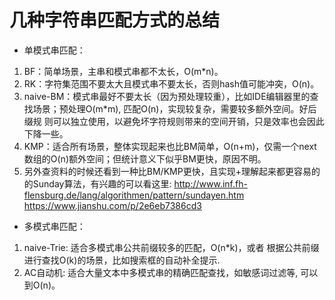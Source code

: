 # 几种字符串匹配方式的总结

* 单模式串匹配：
1. BF：简单场景，主串和模式串都不太长，O(m*n)。
2. RK：字符集范围不要太大且模式串不要太长，否则hash值可能冲突，O(n)。
3. naive-BM：模式串最好不要太长（因为预处理较重），比如IDE编辑器里的查找场景；预处理O(m*m), 匹配O(n)，实现较复杂，需要较多额外空间。好后缀规
             则可以独立使用，以避免坏字符规则带来的空间开销，只是效率也会因此下降一些。
4. KMP：适合所有场景，整体实现起来也比BM简单，O(n+m)，仅需一个next数组的O(n)额外空间；但统计意义下似乎BM更快，原因不明。
5. 另外查资料的时候还看到一种比BM/KMP更快，且实现+理解起来都更容易的的Sunday算法，有兴趣的可以看这里:
   http://www.inf.fh-flensburg.de/lang/algorithmen/pattern/sundayen.htm
   https://www.jianshu.com/p/2e6eb7386cd3

* 多模式串匹配：
1. naive-Trie: 适合多模式串公共前缀较多的匹配，O(n*k)，或者 根据公共前缀进行查找O(k)的场景，比如搜索框的自动补全提示.
2. AC自动机: 适合大量文本中多模式串的精确匹配查找，如敏感词过滤等, 可以到O(n)。